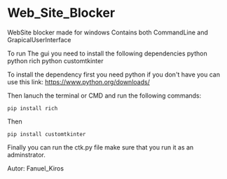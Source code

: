 # Web_Site_Blocker
WebSite blocker made for windows Contains both CommandLine and GrapicalUserInterface

To run The gui you need to install the following dependencies 
python
python rich 
python customtkinter

To install the dependency first you need python if you don't have you can use this link: https://www.python.org/downloads/

Then lanuch the terminal or CMD and run the following commands:

    pip install rich 

Then 

    pip install customtkinter

Finally you can run the ctk.py file make sure that you run it as an adminstrator.
  

Autor: Fanuel_Kiros
